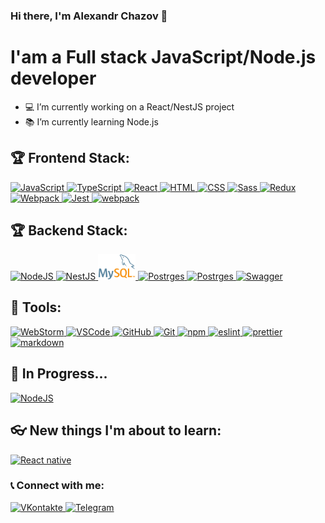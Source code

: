### Hi there, I'm Alexandr Chazov 👋

# I'am a Full stack JavaScript/Node.js developer

- 💻 I’m currently working on a React/NestJS project
- 📚 I’m currently learning Node.js

## 🏆 Frontend Stack:

<a href="https://ru.wikipedia.org/wiki/JavaScript">
     <img src="https://user-images.githubusercontent.com/60598547/119216766-2363d180-bac5-11eb-8b9d-3b3e4a573271.png" 
          alt="JavaScript"
          width="50">
</a>
<a href="https://www.typescriptlang.org/">
<img src="https://upload.wikimedia.org/wikipedia/commons/thumb/4/4c/Typescript_logo_2020.svg/1200px-Typescript_logo_2020.svg.png" 
          alt="TypeScript"
          width="50">
</a>
<a href="https://ru.reactjs.org/">
     <img src="https://user-images.githubusercontent.com/60598547/119216771-2d85d000-bac5-11eb-8316-9c42247c485f.png" 
          alt="React"
          width="60" 
          height="60">
</a>
<a href="https://ru.wikipedia.org/wiki/HTML">
     <img src="https://user-images.githubusercontent.com/60598547/119217439-c0286e00-bac9-11eb-9c92-93f36757f533.png" 
          alt="HTML"
          width="60">
</a>
<a href="https://ru.wikipedia.org/wiki/CSS">
     <img src="https://user-images.githubusercontent.com/60598547/119216744-062f0300-bac5-11eb-8e94-2741e9d464a7.png" 
          alt="CSS"
          width="60">
</a>
<a href="https://sass-scss.ru/">
     <img src="https://user-images.githubusercontent.com/60598547/119216758-1810a600-bac5-11eb-8783-447fa1f31176.png" 
          alt="Sass"
          width="60">
</a>
<a href="https://redux.js.org/">
     <img src="https://www.vergic.com/wpsitefiles_de3fxs/wp-content/uploads/2017/04/logo.png" 
          alt="Redux"
          width="60">
</a>
<a href="https://webpack.js.org/">
<img src="https://habrastorage.org/webt/k-/tm/2g/k-tm2gvbb_ky6gdrd-tzqrzjkf4.png" 
          alt="Webpack"
          width="60">
</a>
<a href="https://jestjs.io/">
<img src="https://seeklogo.com/images/J/jest-logo-F9901EBBF7-seeklogo.com.png" 
          alt="Jest"
          width="50">
</a>
<a href="https://docs.cypress.io/">
<img src="https://docs.cypress.io/_nuxt/img/cypress-logo.a2e1292.svg" 
          alt="webpack"
          width="60">
</a>

## 🏆 Backend Stack:

<a href="https://nodejs.org/en/">
     <img src="https://nodejs.org/static/images/logo.svg" 
          alt="NodeJS"
          width="60">
</a>
<a href="https://nestjs.ru/">
     <img src="https://pbs.twimg.com/profile_images/1110148780991623201/vlqCsAVP_400x400.png" 
          alt="NestJS"
          width="60">
</a>
<a href="https://www.mysql.com/">
     <img src="https://raw.githubusercontent.com/docker-library/docs/c408469abbac35ad1e4a50a6618836420eb9502e/mysql/logo.png" 
          alt="MySQL"
          width="60">
</a>
<a href="https://www.postgresql.org/">
     <img src="https://upload.wikimedia.org/wikipedia/commons/2/29/Postgresql_elephant.svg" 
          alt="Postrges"
          width="60">
</a>
<a href="https://www.mongodb.com/">
     <img src="https://miro.medium.com/max/512/1*doAg1_fMQKWFoub-6gwUiQ.png" 
          alt="Postrges"
          width="60">
</a>
<a href="https://swagger.io/">
<img src="https://upload.wikimedia.org/wikipedia/commons/a/ab/Swagger-logo.png" 
          alt="Swagger"
          width="60">
</a>

## 🔨 Tools:
<a href="https://www.jetbrains.com/ru-ru/webstorm/">
     <img src="https://upload.wikimedia.org/wikipedia/commons/thumb/c/c0/WebStorm_Icon.svg/1024px-WebStorm_Icon.svg.png" 
          alt="WebStorm"
          width="50">
</a>
<a href="https://code.visualstudio.com/">
     <img src="https://upload.wikimedia.org/wikipedia/commons/thumb/9/9a/Visual_Studio_Code_1.35_icon.svg/1200px-Visual_Studio_Code_1.35_icon.svg.png" 
          alt="VSCode"
          width="50">
</a>
<a href="https://github.com/">
<img src="https://upload.wikimedia.org/wikipedia/commons/9/91/Octicons-mark-github.svg" 
          alt="GitHub"
          width="50">
</a>
<a href="https://git-scm.com/">
<img src="https://upload.wikimedia.org/wikipedia/commons/thumb/3/3f/Git_icon.svg/1024px-Git_icon.svg.png" 
          alt="Git"
          width="50">
</a>
<a href="https://www.npmjs.com/">
<img src="https://veronikamishkovec.github.io/img/npm.png" 
          alt="npm"
          width="50">
</a>
<a href="https://eslint.org/">
<img src="https://cdn.worldvectorlogo.com/logos/eslint-1.svg" 
          alt="eslint"
          width="50">
</a>
<a href="https://prettier.io/">
<img src="https://iconape.com/wp-content/files/tt/89177/svg/prettier-2.svg" 
          alt="prettier"
          width="50">
</a>
<a href="https://ru.wikipedia.org/wiki/Markdown">
<img src="https://upload.wikimedia.org/wikipedia/commons/thumb/3/37/Markdown-mark-solid.svg/1280px-Markdown-mark-solid.svg.png" 
          alt="markdown"
          width="60">
</a>

## 📖 In Progress...

<a href="https://nodejs.org/en/">
<img src="https://nodejs.org/static/images/logo.svg" 
          alt="NodeJS"
          width="60">
</a>

## 👓 New things I'm about to learn:

<a href="https://reactnative.dev/">
<img src="https://user-images.githubusercontent.com/60598547/119216771-2d85d000-bac5-11eb-8316-9c42247c485f.png" 
          alt="React native"
          width="60">
</a>

### 📞 Connect with me:

<a href="https://vk.com/id5289681">
     <img src="https://upload.wikimedia.org/wikipedia/commons/thumb/0/00/Vk_Logo.svg/1024px-Vk_Logo.svg.png" 
          alt="VKontakte"
          width="30">
</a>
<a href="https://web.telegram.org/#/im?p=g455389579">
     <img src="https://upload.wikimedia.org/wikipedia/commons/thumb/5/5c/Telegram_Messenger.png/480px-Telegram_Messenger.png" 
          alt="Telegram"
          width="30">
</a>
